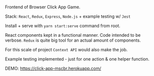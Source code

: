 Frontend of Browser Click App Game.

Stack: `React`, `Redux`, `Express`, `Node.js` + example testing w/ `Jest`

Install + serve with `yarn start:serve` command from root.

React components kept in a functional manner. Code intended to be verbose. `Redux` is quite big tool for an actual amount of components.

For this scale of project `Context API` would also make the job.

Example testing implemented - just for one action & one helper function.

DEMO: https://click-app-mscbr.herokuapp.com/
